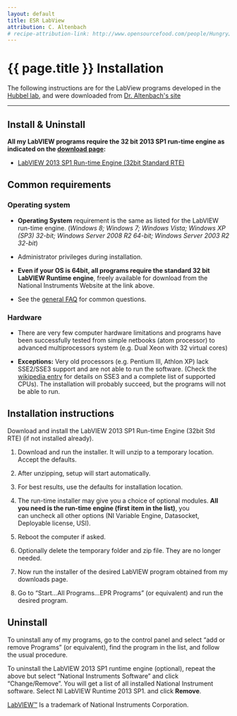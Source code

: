 ```yaml
---
layout: default
title: ESR LabView
attribution: C. Altenbach
# recipe-attribution-link: http://www.opensourcefood.com/people/HungryJenny/recipes/soft-christmas-gingerbread-cookies
---
```

# {{ page.title }} Installation

The following instructions are for the LabView programs developed in the [Hubbel lab](http://www.chemistry.ucla.edu/directory/hubbell-wayne-l),
    and were downloaded from [Dr. Altenbach's site](https://sites.google.com/site/altenbach/labview-programs/why-labview)

-----------------------------------------------------------

## Install & Uninstall

**All my LabVIEW programs require the 32 bit 2013 SP1 run-time engine as
indicated on the [download
page](https://sites.google.com/site/altenbach/downloads):**

-   [LabVIEW 2013 SP1 Run-time Engine (32bit Standard
    RTE)](http://www.ni.com/download/labview-run-time-engine-2013-sp1/4539/en/)

## Common requirements

### Operating system

-   **Operating System** requirement is the same as listed for the
    LabVIEW run-time engine.*<span> </span>*(*Windows 8; Windows 7;
    Windows Vista; Windows XP (SP3) 32-bit; Windows Server 2008 R2
    64-bit; Windows Server 2003 R2 32-bit*)

-   Administrator privileges during installation.

-   **Even if your OS is 64bit, all programs require the standard 32 bit
    LabVIEW Runtime engine**, freely available for download from the
    National Instruments Website at the link above.

-   See the [general
    FAQ](https://sites.google.com/site/altenbach/faq) for common
    questions.

### Hardware

-   There are very few computer hardware limitations and programs have
    been successfully tested from simple netbooks (atom processor) to
    advanced multiprocessors system (e.g. Dual Xeon with 32 virtual
    cores)

-   **Exceptions:** Very old processors (e.g. Pentium III, Athlon XP)
    lack SSE2/SSE3 support and are not able to run the software. (Check
    the [wikipedia entry](http://en.wikipedia.org/wiki/SSE3) for details
    on SSE3 and a complete list of supported CPUs). The installation
    will probably succeed, but the programs will not be able to run.

## Installation instructions

Download and install the LabVIEW 2013 SP1 Run-time Engine (32bit Std
RTE) (if not installed already).

1.  Download and run the installer. It will unzip to a temporary
    location. Accept the defaults. 

2.  After unzipping, setup will start automatically.

3.  For best results, use the defaults for installation location.

4.  The run-time installer may give you a choice of optional modules.
    **All you need is the run-time engine (first item in the list)**,
    you can uncheck all other options (NI Variable Engine, Datasocket,
    Deployable license, USI).

5.  Reboot the computer if asked.

6.  Optionally delete the temporary folder and zip file. They are no
    longer needed.

7.  Now run the installer of the desired LabVIEW program obtained from
    my downloads page. 

8.  Go to “Start…All Programs…EPR Programs” (or equivalent) and run the
    desired program.

## Uninstall

To uninstall any of my programs, go to the control panel and select “add
or remove Programs” (or equivalent), find the program in the list, and
follow the usual procedure.

To uninstall the LabVIEW 2013 SP1 runtime engine (optional), repeat the
above but select “National Instruments Software” and click
“Change/Remove”. You will get a list of all installed National
Instrument software. Select NI LabVIEW Runtime 2013 SP1. and
click **Remove**.

[LabVIEW™](http://www.ni.com/labview/) Is a trademark of National
Instruments Corporation.
